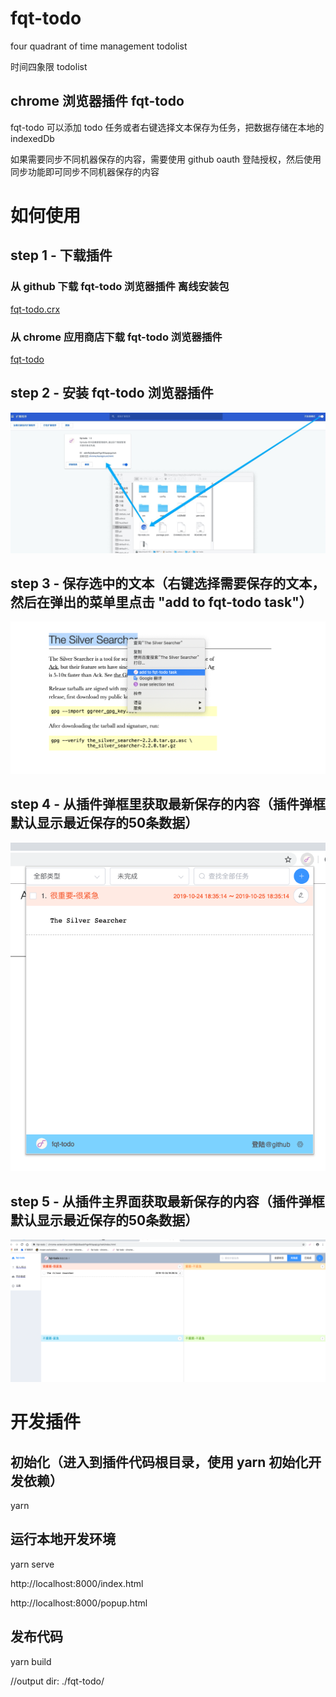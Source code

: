 # fqt-todo

four quadrant of time management todolist

时间四象限 todolist

## chrome 浏览器插件 fqt-todo

fqt-todo 可以添加 todo 任务或者右键选择文本保存为任务，把数据存储在本地的 indexedDb

如果需要同步不同机器保存的内容，需要使用 github oauth 登陆授权，然后使用同步功能即可同步不同机器保存的内容 

# 如何使用

## step 1 - 下载插件 

### 从 github 下载 fqt-todo 浏览器插件 离线安装包

[fqt-todo.crx](https://raw.githubusercontent.com/hnjd-fe/fqt-todo/master/dist/fqt-todo-latest.crx)

### 从 chrome 应用商店下载 fqt-todo 浏览器插件

[fqt-todo](https://chrome.google.com/webstore/detail/fqt-todo/obhifbjljidbaobfhgnfkfapajcgchah?hl=zh-CN)

## step 2 - 安装 fqt-todo 浏览器插件

![install.png](./static/markdown_img/install.png)

## step 3 - 保存选中的文本（右键选择需要保存的文本，然后在弹出的菜单里点击 "add to fqt-todo task"）

![add_selection.png](./static/markdown_img/add_selection.png)

## step 4 - 从插件弹框里获取最新保存的内容（插件弹框默认显示最近保存的50条数据）

![popup_view.png](./static/markdown_img/popup_view.png)

## step 5 - 从插件主界面获取最新保存的内容（插件弹框默认显示最近保存的50条数据）

![grid_view.png](./static/markdown_img/grid_view.png)

# 开发插件 

## 初始化（进入到插件代码根目录，使用 yarn 初始化开发依赖）
  yarn
  
## 运行本地开发环境
  yarn serve 
  
  http://localhost:8000/index.html
  
  http://localhost:8000/popup.html
  
## 发布代码
  yarn build 
  
  //output dir: ./fqt-todo/
